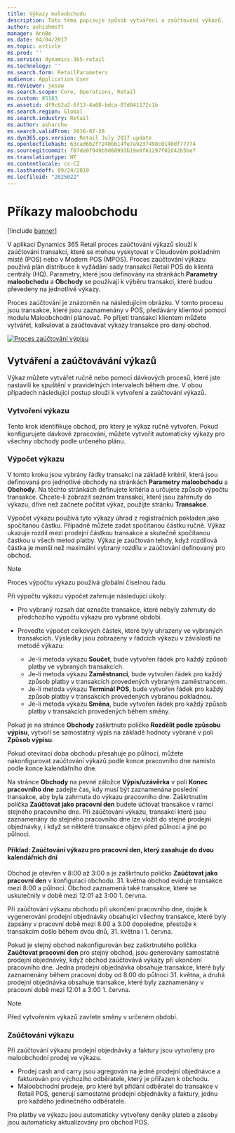 ```yaml
---
title: Výkazy maloobchodu
description: Toto téma popisuje způsob vytváření a zaúčtování výkazů.
author: ashishmsft
manager: AnnBe
ms.date: 04/04/2017
ms.topic: article
ms.prod: ''
ms.service: dynamics-365-retail
ms.technology: ''
ms.search.form: RetailParameters
audience: Application User
ms.reviewer: josaw
ms.search.scope: Core, Operations, Retail
ms.custom: 85183
ms.assetid: df9c62a2-6f13-4a08-bdca-07d041172c1b
ms.search.region: Global
ms.search.industry: Retail
ms.author: asharchw
ms.search.validFrom: 2016-02-28
ms.dyn365.ops.version: Retail July 2017 update
ms.openlocfilehash: 63cad6b2f7240bb14fe7a9237498c0140df77774
ms.sourcegitcommit: f87de0f949b5d60993b19e0f61297f02d42b5bef
ms.translationtype: HT
ms.contentlocale: cs-CZ
ms.lasthandoff: 09/24/2019
ms.locfileid: "2025022"
---
```

# <a name="retail-statements"></a>Příkazy maloobchodu

[!include [banner](includes/banner.md)]

V aplikaci Dynamics 365 Retail proces zaúčtování výkazů slouží k zaúčtování transakcí, které se mohou vyskytovat v Cloudovém pokladním místě (POS) nebo v Modern POS (MPOS). Proces zaúčtování výkazu používá plán distribuce k vyžádání sady transakcí Retail POS do klienta centrály (HQ). Parametry, které jsou definovány na stránkách **Parametry maloobchodu** a **Obchody** se používají k výběru transakcí, které budou převedeny na jednotlivé výkazy.

Proces zaúčtování je znázorněn na následujícím obrázku. V tomto procesu jsou transakce, které jsou zaznamenány v POS, předávány klientovi pomocí modulu Maloobchodní plánovač. Po přijetí transakcí klientem můžete vytvářet, kalkulovat a zaúčtovávat výkazy transakce pro daný obchod.

[![Proces zaúčtování výpisu](./media/retail-statements.png)](./media/retail-statements.png)

## <a name="creating-and-posting-statements"></a>Vytváření a zaúčtovávání výkazů

Výkaz můžete vytvářet ručně nebo pomocí dávkových procesů, které jste nastavili ke spuštění v pravidelných intervalech během dne. V obou případech následující postup slouží k vytvoření a zaúčtování výkazů.

### <a name="create-the-statement"></a>Vytvoření výkazu

Tento krok identifikuje obchod, pro který je výkaz ručně vytvořen. Pokud konfigurujete dávkové zpracování, můžete vytvořit automaticky výkazy pro všechny obchody podle určeného plánu.

### <a name="calculate-the-statement"></a>Výpočet výkazu

V tomto kroku jsou vybrány řádky transakcí na základě kritérií, která jsou definovaná pro jednotlivé obchody na stránkách **Parametry maloobchodu** a **Obchody**. Na těchto stránkách definujete kritéria a určujete způsob výpočtu transakce. Chcete-li zobrazit seznam transakcí, které jsou zahrnuty do výkazu, dříve než začnete počítat výkaz, použijte stránku **Transakce**.

Výpočet výkazu používá tyto výkazy úhrad z registračních pokladen jako spočítanou částku. Případně můžete zadat spočítanou částku ručně. Výkaz ukazuje rozdíl mezi prodejní částkou transakce a skutečně spočítanou částkou u všech metod platby. Výkaz je zaúčtován tehdy, když rozdílová částka je menší než maximální vybraný rozdílu v zaúčtování definovaný pro obchod.

> [!NOTE]
> Proces výpočtu výkazu používá globální číselnou řadu.

Při výpočtu výkazu výpočet zahrnuje následující úkoly:

- Pro vybraný rozsah dat označte transakce, které nebyly zahrnuty do předchozího výpočtu výkazu pro vybrané období.
- Proveďte výpočet celkových částek, které byly uhrazeny ve vybraných transakcích. Výsledky jsou zobrazeny v řádcích výkazu v závislosti na metodě výkazu:

    - Je-li metoda výkazu **Součet**, bude vytvořen řádek pro každý způsob platby ve vybraných transakcích.
    - Je-li metoda výkazu **Zaměstnanci**, bude vytvořen řádek pro každý způsob platby v transakcích provedených vybraným zaměstnancem.
    - Je-li metoda výkazu **Terminál POS**, bude vytvořen řádek pro každý způsob platby v transakcích provedených vybranou pokladnou.
    - Je-li metoda výkazu **Směna**, bude vytvořen řádek pro každý způsob platby v transakcích provedených během směny.

Pokud je na stránce **Obchody** zaškrtnuto políčko **Rozdělit podle způsobu výpisu**, vytvoří se samostatný výpis na základě hodnoty vybrané v poli **Způsob výpisu**.

Pokud otevírací doba obchodu přesahuje po půlnoci, můžete nakonfigurovat zaúčtování výkazů podle konce pracovního dne namísto podle konce kalendářního dne.

Na stránce **Obchody** na pevné záložce **Výpis/uzávěrka** v poli **Konec pracovního dne** zadejte čas, kdy musí být zaznamenána poslední transakce, aby byla zahrnuta do výkazu pracovního dne. Zaškrtnutím políčka **Zaúčtovat jako pracovní den** budete účtovat transakce v rámci stejného pracovního dne. Při zaúčtování výkazu, transakcí které jsou zaznamenány do stejného pracovního dne lze vložit do stejné prodejní objednávky, i když se některé transakce objeví před půlnocí a jiné po půlnoci.

#### <a name="example-post-a-statement-for-a-business-day-that-extends-over-two-calendar-days"></a>Příklad: Zaúčtování výkazu pro pracovní den, který zasahuje do dvou kalendářních dní

Obchod je otevřen v 8:00 až 3:00 a je zaškrtnuto políčko **Zaúčtovat jako pracovní den** v konfiguraci obchodu. 31. května obchod eviduje transakce mezi 8:00 a půlnocí. Obchod zaznamená také transakce, které se uskutečnily v době mezi 12:01 až 3:00 1. června.

Při zaúčtování výkazu obchodu při ukončení pracovního dne, dojde k vygenerování prodejní objednávky obsahující všechny transakce, které byly zapsány v pracovní době mezi 8.00 a 3.00 dopoledne, přestože k transakcím došlo během dvou dnů, 31. května i 1. června.

Pokud je stejný obchod nakonfigurován bez zaškrtnutého políčka **Zaúčtovat pracovní den** pro stejný obchod, jsou generovány samostatné prodejní objednávky, když obchod zaúčtovává výkazy při ukončení pracovního dne. Jedna prodejní objednávka obsahuje transakce, které byly zaznamenány během pracovní doby od 8.00 do půlnoci 31. května, a druhá prodejní objednávka obsahuje transakce, které byly zaznamenány v pracovní době mezi 12:01 a 3:00 1. června.

> [!NOTE]
> Před vytvořením výkazů zavřete směny v určeném období.

### <a name="post-the-statement"></a>Zaúčtování výkazu

Při zaúčtování výkazu prodejní objednávky a faktury jsou vytvořeny pro maloobchodní prodej ve výkazu.

- Prodej cash and carry jsou agregován na jedné prodejní objednávce a fakturován pro výchozího odběratele, který je přiřazen k obchodu.
- Maloobchodní prodeje, pro které byl přidání odběratel do transakce v Retail POS, generují samostatné prodejní objednávky a faktury, jednu pro každého jedinečného odběratele.

Pro platby ve výkazu jsou automaticky vytvořeny deníky plateb a zásoby jsou automaticky aktualizovány pro obchod POS.
